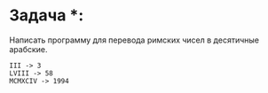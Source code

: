 # Задача *: 

  Написать программу для перевода римских чисел в десятичные арабские.

```
III -> 3
LVIII -> 58
MCMXCIV -> 1994

```

